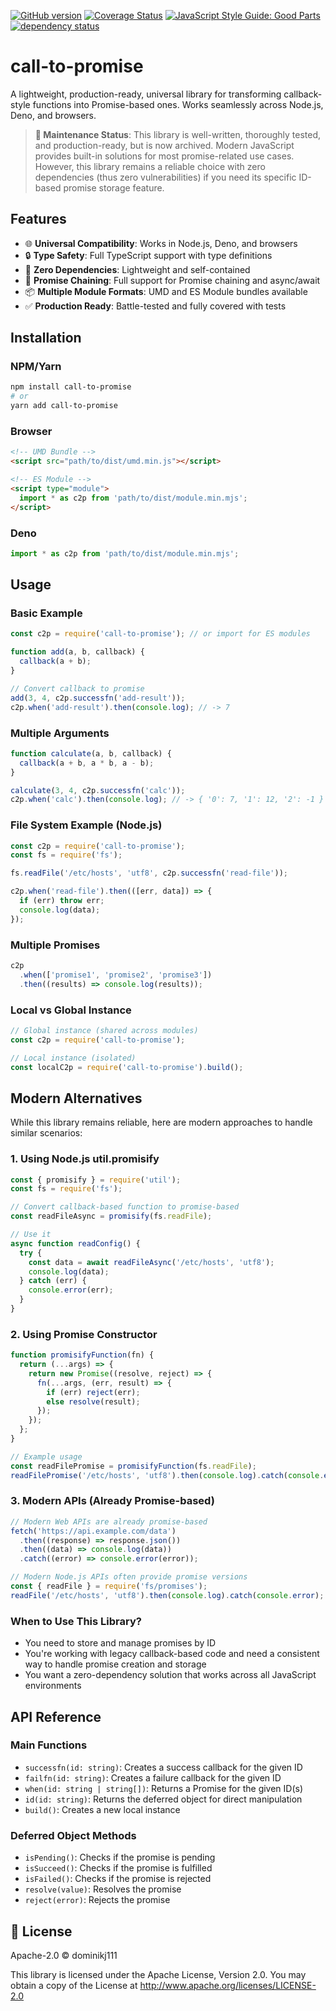 <!-- markdownlint-disable MD041 -->

[![GitHub version](https://d25lcipzij17d.cloudfront.net/badge.svg?id=gh&type=6&v=2.0.7&x2=0)](https://d25lcipzij17d.cloudfront.net/badge.svg?id=gh&type=6&v=2.0.7&x2=0)
[![Coverage Status](https://coveralls.io/repos/boennemann/badges/badge.svg)](https://coveralls.io/r/boennemann/badges)
[![JavaScript Style Guide: Good Parts](https://img.shields.io/badge/code%20style-goodparts-brightgreen.svg?style=flat)](https://github.com/dwyl/goodparts 'JavaScript The Good Parts')
[![dependency status](https://deps.rs/crate/autocfg/1.1.0/status.svg)](https://deps.rs/crate/autocfg/1.1.0)

# call-to-promise

A lightweight, production-ready, universal library for transforming callback-style functions into Promise-based ones. Works seamlessly across Node.js, Deno, and browsers.

> **📌 Maintenance Status**: This library is well-written, thoroughly tested, and production-ready, but is now archived. Modern JavaScript provides built-in solutions for most promise-related use cases. However, this library remains a reliable choice with zero dependencies (thus zero vulnerabilities) if you need its specific ID-based promise storage feature.

## Features

- 🌐 **Universal Compatibility**: Works in Node.js, Deno, and browsers
- 🔒 **Type Safety**: Full TypeScript support with type definitions
- 🎯 **Zero Dependencies**: Lightweight and self-contained
- 🔄 **Promise Chaining**: Full support for Promise chaining and async/await
- 📦 **Multiple Module Formats**: UMD and ES Module bundles available
- ✅ **Production Ready**: Battle-tested and fully covered with tests

## Installation

### NPM/Yarn

```bash
npm install call-to-promise
# or
yarn add call-to-promise
```

### Browser

```html
<!-- UMD Bundle -->
<script src="path/to/dist/umd.min.js"></script>

<!-- ES Module -->
<script type="module">
  import * as c2p from 'path/to/dist/module.min.mjs';
</script>
```

### Deno

```javascript
import * as c2p from 'path/to/dist/module.min.mjs';
```

## Usage

### Basic Example

```javascript
const c2p = require('call-to-promise'); // or import for ES modules

function add(a, b, callback) {
  callback(a + b);
}

// Convert callback to promise
add(3, 4, c2p.successfn('add-result'));
c2p.when('add-result').then(console.log); // -> 7
```

### Multiple Arguments

```javascript
function calculate(a, b, callback) {
  callback(a + b, a * b, a - b);
}

calculate(3, 4, c2p.successfn('calc'));
c2p.when('calc').then(console.log); // -> { '0': 7, '1': 12, '2': -1 }
```

### File System Example (Node.js)

```javascript
const c2p = require('call-to-promise');
const fs = require('fs');

fs.readFile('/etc/hosts', 'utf8', c2p.successfn('read-file'));

c2p.when('read-file').then(([err, data]) => {
  if (err) throw err;
  console.log(data);
});
```

### Multiple Promises

```javascript
c2p
  .when(['promise1', 'promise2', 'promise3'])
  .then((results) => console.log(results));
```

### Local vs Global Instance

```javascript
// Global instance (shared across modules)
const c2p = require('call-to-promise');

// Local instance (isolated)
const localC2p = require('call-to-promise').build();
```

## Modern Alternatives

While this library remains reliable, here are modern approaches to handle similar scenarios:

### 1. Using Node.js util.promisify

```javascript
const { promisify } = require('util');
const fs = require('fs');

// Convert callback-based function to promise-based
const readFileAsync = promisify(fs.readFile);

// Use it
async function readConfig() {
  try {
    const data = await readFileAsync('/etc/hosts', 'utf8');
    console.log(data);
  } catch (err) {
    console.error(err);
  }
}
```

### 2. Using Promise Constructor

```javascript
function promisifyFunction(fn) {
  return (...args) => {
    return new Promise((resolve, reject) => {
      fn(...args, (err, result) => {
        if (err) reject(err);
        else resolve(result);
      });
    });
  };
}

// Example usage
const readFilePromise = promisifyFunction(fs.readFile);
readFilePromise('/etc/hosts', 'utf8').then(console.log).catch(console.error);
```

### 3. Modern APIs (Already Promise-based)

```javascript
// Modern Web APIs are already promise-based
fetch('https://api.example.com/data')
  .then((response) => response.json())
  .then((data) => console.log(data))
  .catch((error) => console.error(error));

// Modern Node.js APIs often provide promise versions
const { readFile } = require('fs/promises');
readFile('/etc/hosts', 'utf8').then(console.log).catch(console.error);
```

### When to Use This Library?

- You need to store and manage promises by ID
- You're working with legacy callback-based code and need a consistent way to handle promise creation and storage
- You want a zero-dependency solution that works across all JavaScript environments

## API Reference

### Main Functions

- `successfn(id: string)`: Creates a success callback for the given ID
- `failfn(id: string)`: Creates a failure callback for the given ID
- `when(id: string | string[])`: Returns a Promise for the given ID(s)
- `id(id: string)`: Returns the deferred object for direct manipulation
- `build()`: Creates a new local instance

### Deferred Object Methods

- `isPending()`: Checks if the promise is pending
- `isSucceed()`: Checks if the promise is fulfilled
- `isFailed()`: Checks if the promise is rejected
- `resolve(value)`: Resolves the promise
- `reject(error)`: Rejects the promise

## 📄 License

Apache-2.0 © dominikj111

This library is licensed under the Apache License, Version 2.0. You may obtain a copy of the License at
<http://www.apache.org/licenses/LICENSE-2.0>
